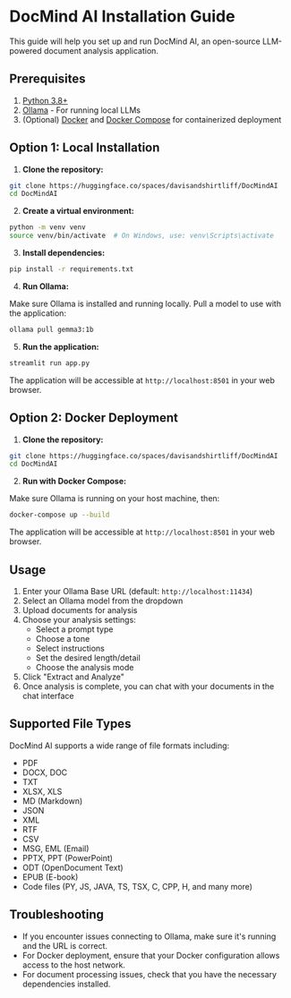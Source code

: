 # DocMind AI Installation Guide

This guide will help you set up and run DocMind AI, an open-source LLM-powered document analysis application.

## Prerequisites

1. [Python 3.8+](https://www.python.org/downloads/)
2. [Ollama](https://ollama.com/) - For running local LLMs
3. (Optional) [Docker](https://www.docker.com/) and [Docker Compose](https://docs.docker.com/compose/install/) for containerized deployment

## Option 1: Local Installation

1. **Clone the repository:**

```bash
git clone https://huggingface.co/spaces/davisandshirtliff/DocMindAI
cd DocMindAI
```

2. **Create a virtual environment:**

```bash
python -m venv venv
source venv/bin/activate  # On Windows, use: venv\Scripts\activate
```

3. **Install dependencies:**

```bash
pip install -r requirements.txt
```

4. **Run Ollama:**

Make sure Ollama is installed and running locally. Pull a model to use with the application:

```bash
ollama pull gemma3:1b
```

5. **Run the application:**

```bash
streamlit run app.py
```

The application will be accessible at `http://localhost:8501` in your web browser.

## Option 2: Docker Deployment

1. **Clone the repository:**

```bash
git clone https://huggingface.co/spaces/davisandshirtliff/DocMindAI
cd DocMindAI
```

2. **Run with Docker Compose:**

Make sure Ollama is running on your host machine, then:

```bash
docker-compose up --build
```

The application will be accessible at `http://localhost:8501` in your web browser.

## Usage

1. Enter your Ollama Base URL (default: `http://localhost:11434`)
2. Select an Ollama model from the dropdown
3. Upload documents for analysis
4. Choose your analysis settings:
   - Select a prompt type
   - Choose a tone
   - Select instructions
   - Set the desired length/detail
   - Choose the analysis mode
5. Click "Extract and Analyze"
6. Once analysis is complete, you can chat with your documents in the chat interface

## Supported File Types

DocMind AI supports a wide range of file formats including:
- PDF
- DOCX, DOC
- TXT
- XLSX, XLS
- MD (Markdown)
- JSON
- XML
- RTF
- CSV
- MSG, EML (Email)
- PPTX, PPT (PowerPoint)
- ODT (OpenDocument Text)
- EPUB (E-book)
- Code files (PY, JS, JAVA, TS, TSX, C, CPP, H, and many more)

## Troubleshooting

- If you encounter issues connecting to Ollama, make sure it's running and the URL is correct.
- For Docker deployment, ensure that your Docker configuration allows access to the host network.
- For document processing issues, check that you have the necessary dependencies installed.